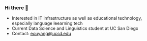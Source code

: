 ### Hi there 👋


- Interested in IT infrastructure as well as educational technology, especially language leearning tech
- Current Data Science and Linguistics student at UC San Diego
- Contact: eouyang@ucsd.edu

